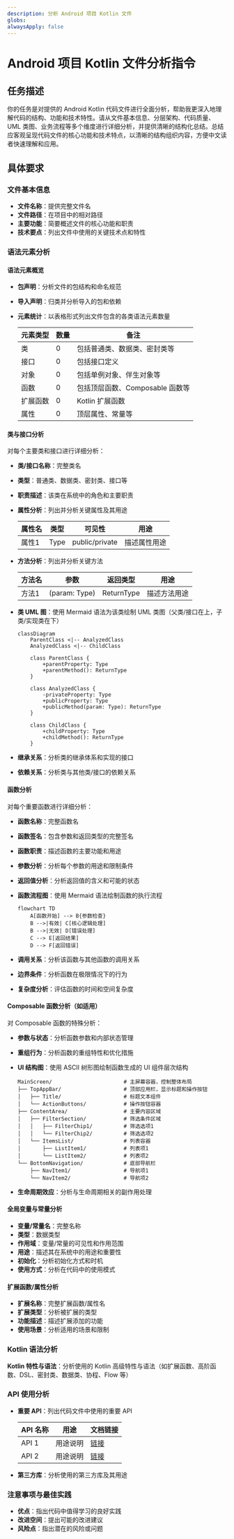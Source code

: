 ```yaml
---
description: 分析 Android 项目 Kotlin 文件
globs: 
alwaysApply: false
---
```

# Android 项目 Kotlin 文件分析指令

## 任务描述

你的任务是对提供的 Android Kotlin 代码文件进行全面分析，帮助我更深入地理解代码的结构、功能和技术特性。请从文件基本信息、分层架构、代码质量、UML 类图、业务流程等多个维度进行详细分析，并提供清晰的结构化总结。总结应客观呈现代码文件的核心功能和技术特点，以清晰的结构组织内容，方便中文读者快速理解和应用。

## 具体要求

### 文件基本信息

- **文件名称**：提供完整文件名
- **文件路径**：在项目中的相对路径
- **主要功能**：简要概述文件的核心功能和职责
- **技术要点**：列出文件中使用的关键技术点和特性

### 语法元素分析

#### 语法元素概览

- **包声明**：分析文件的包结构和命名规范
- **导入声明**：归类并分析导入的包和依赖
- **元素统计**：以表格形式列出文件包含的各类语法元素数量

  | 元素类型 | 数量 | 备注 |
  |---------|------|------|
  | 类      | 0    | 包括普通类、数据类、密封类等 |
  | 接口    | 0    | 包括接口定义 |
  | 对象    | 0    | 包括单例对象、伴生对象等 |
  | 函数    | 0    | 包括顶层函数、Composable 函数等 |
  | 扩展函数 | 0    | Kotlin 扩展函数 |
  | 属性    | 0    | 顶层属性、常量等 |

#### 类与接口分析

对每个主要类和接口进行详细分析：

- **类/接口名称**：完整类名
- **类型**：普通类、数据类、密封类、接口等
- **职责描述**：该类在系统中的角色和主要职责
- **属性分析**：列出并分析关键属性及其用途
  
  | 属性名 | 类型 | 可见性 | 用途 |
  |-------|------|-------|------|
  | 属性1 | Type | public/private | 描述属性用途 |

- **方法分析**：列出并分析关键方法
  
  | 方法名 | 参数 | 返回类型 | 用途 |
  |-------|------|---------|------|
  | 方法1 | (param: Type) | ReturnType | 描述方法用途 |

- **类 UML 图**：使用 Mermaid 语法为该类绘制 UML 类图（父类/接口在上，子类/实现类在下）
  
  ```mermaid
  classDiagram
      ParentClass <|-- AnalyzedClass
      AnalyzedClass <|-- ChildClass
      
      class ParentClass {
          +parentProperty: Type
          +parentMethod(): ReturnType
      }
      
      class AnalyzedClass {
          -privateProperty: Type
          +publicProperty: Type
          +publicMethod(param: Type): ReturnType
      }
      
      class ChildClass {
          +childProperty: Type
          +childMethod(): ReturnType
      }
  ```

- **继承关系**：分析类的继承体系和实现的接口
- **依赖关系**：分析类与其他类/接口的依赖关系

#### 函数分析

对每个重要函数进行详细分析：

- **函数名称**：完整函数名
- **函数签名**：包含参数和返回类型的完整签名
- **函数职责**：描述函数的主要功能和用途
- **参数分析**：分析每个参数的用途和限制条件
- **返回值分析**：分析返回值的含义和可能的状态
- **函数流程图**：使用 Mermaid 语法绘制函数的执行流程
  
  ```mermaid
  flowchart TD
      A[函数开始] --> B{参数检查}
      B -->|有效| C[核心逻辑处理]
      B -->|无效| D[错误处理]
      C --> E[返回结果]
      D --> F[返回错误]
  ```

- **调用关系**：分析该函数与其他函数的调用关系
- **边界条件**：分析函数在极限情况下的行为
- **复杂度分析**：评估函数的时间和空间复杂度

#### Composable 函数分析（如适用）

对 Composable 函数的特殊分析：

- **参数与状态**：分析函数参数和内部状态管理
- **重组行为**：分析函数的重组特性和优化措施
- **UI 结构图**：使用 ASCII 树形图绘制函数生成的 UI 组件层次结构

  ```plaintext
  MainScreen/                       # 主屏幕容器，控制整体布局
  ├── TopAppBar/                    # 顶部应用栏，显示标题和操作按钮
  │   ├── Title/                    # 标题文本组件
  │   └── ActionButtons/            # 操作按钮容器
  ├── ContentArea/                  # 主要内容区域
  │   ├── FilterSection/            # 筛选条件区域
  │   │   ├── FilterChip1/          # 筛选选项1
  │   │   └── FilterChip2/          # 筛选选项2
  │   └── ItemsList/                # 列表容器
  │       ├── ListItem1/            # 列表项1
  │       └── ListItem2/            # 列表项2
  └── BottomNavigation/             # 底部导航栏
      ├── NavItem1/                 # 导航项1
      └── NavItem2/                 # 导航项2
  ```

- **生命周期效应**：分析与生命周期相关的副作用处理

#### 全局变量与常量分析

- **变量/常量名**：完整名称
- **类型**：数据类型
- **作用域**：变量/常量的可见性和作用范围
- **用途**：描述其在系统中的用途和重要性
- **初始化**：分析初始化方式和时机
- **使用方式**：分析在代码中的使用模式

#### 扩展函数/属性分析

- **扩展名称**：完整扩展函数/属性名
- **扩展类型**：分析被扩展的类型
- **功能描述**：描述扩展添加的功能
- **使用场景**：分析适用的场景和限制

### Kotlin 语法分析

**Kotlin 特性与语法**：分析使用的 Kotlin 高级特性与语法（如扩展函数、高阶函数、DSL、密封类、数据类、协程、Flow 等）

### API 使用分析

- **重要 API**：列出代码文件中使用的重要 API

  | API 名称 | 用途 | 文档链接 |
  |---------|------|---------|
  | API 1   | 用途说明 | [链接](https://example.com) |
  | API 2   | 用途说明 | [链接](https://example.com) |

- **第三方库**：分析使用的第三方库及其用途

### 注意事项与最佳实践

- **优点**：指出代码中值得学习的良好实践
- **改进空间**：提出可能的改进建议
- **风险点**：指出潜在的风险或问题
